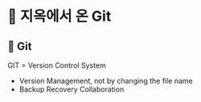 # :pushpin: 지옥에서 온 Git 
## :seedling: Git 

GIT = Version Control System

- Version Management, not by changing the file name
- Backup Recovery Collaboration